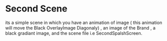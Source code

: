 
# Second Scene 
its a simple scene in which you have an animation of image ( this animation will move the Black OverlayImage Diagonaly) , an image of the Brand , a black gradiant image, and the scene file i.e SecondSpalshScreen.